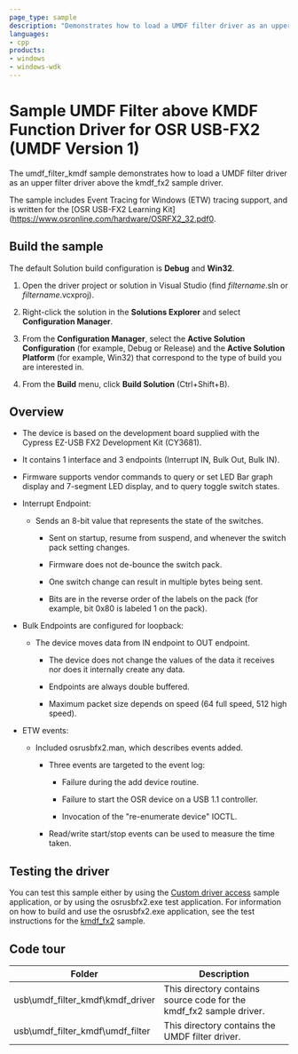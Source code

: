 ```yaml
---
page_type: sample
description: "Demonstrates how to load a UMDF filter driver as an upper filter driver above the kmdf_fx2 sample driver."
languages:
- cpp
products:
- windows
- windows-wdk
---
```


# Sample UMDF Filter above KMDF Function Driver for OSR USB-FX2 (UMDF Version 1)

The umdf\_filter\_kmdf sample demonstrates how to load a UMDF filter driver as an upper filter driver above the kmdf\_fx2 sample driver.

The sample includes Event Tracing for Windows (ETW) tracing support, and is written for the [OSR USB-FX2 Learning Kit](https://www.osronline.com/hardware/OSRFX2_32.pdf0.

## Build the sample

The default Solution build configuration is **Debug** and **Win32**.

1. Open the driver project or solution in Visual Studio (find *filtername*.sln or *filtername*.vcxproj).

1. Right-click the solution in the **Solutions Explorer** and select **Configuration Manager**.

1. From the **Configuration Manager**, select the **Active Solution Configuration** (for example, Debug or Release) and the **Active Solution Platform** (for example, Win32) that correspond to the type of build you are interested in.

1. From the **Build** menu, click **Build Solution** (Ctrl+Shift+B).

## Overview

- The device is based on the development board supplied with the Cypress EZ-USB FX2 Development Kit (CY3681).

- It contains 1 interface and 3 endpoints (Interrupt IN, Bulk Out, Bulk IN).

- Firmware supports vendor commands to query or set LED Bar graph display and 7-segment LED display, and to query toggle switch states.

- Interrupt Endpoint:

  - Sends an 8-bit value that represents the state of the switches.

    - Sent on startup, resume from suspend, and whenever the switch pack setting changes.

    - Firmware does not de-bounce the switch pack.

    - One switch change can result in multiple bytes being sent.

    - Bits are in the reverse order of the labels on the pack (for example, bit 0x80 is labeled 1 on the pack).

- Bulk Endpoints are configured for loopback:

  - The device moves data from IN endpoint to OUT endpoint.

    - The device does not change the values of the data it receives nor does it internally create any data.

    - Endpoints are always double buffered.

    - Maximum packet size depends on speed (64 full speed, 512 high speed).

- ETW events:

  - Included osrusbfx2.man, which describes events added.

    - Three events are targeted to the event log:

      - Failure during the add device routine.

      - Failure to start the OSR device on a USB 1.1 controller.

      - Invocation of the "re-enumerate device" IOCTL.

    - Read/write start/stop events can be used to measure the time taken.

## Testing the driver

You can test this sample either by using the [Custom driver access](https://go.microsoft.com/fwlink/p/?linkid=2114373) sample application, or by using the osrusbfx2.exe test application. For information on how to build and use the osrusbfx2.exe application, see the test instructions for the [kmdf\_fx2](https://docs.microsoft.com/samples/microsoft/windows-driver-samples/sample-kmdf-function-driver-for-osr-usb-fx2/) sample.

## Code tour

| Folder | Description |
| --- | --- |
| usb\umdf_filter_kmdf\kmdf_driver | This directory contains source code for the kmdf_fx2 sample driver. |
| usb\umdf_filter_kmdf\umdf_filter | This directory contains the UMDF filter driver. |
